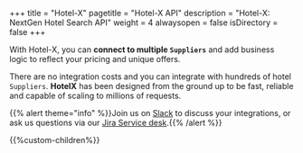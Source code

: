 +++
title = "Hotel-X"
pagetitle = "Hotel-X API"
description = "Hotel-X: NextGen Hotel Search API"
weight = 4
alwaysopen = false
isDirectory = false
+++

With Hotel-X, you can **connect to multiple `Suppliers`** and add business logic to reflect your pricing and unique offers.

There are no integration costs and you can integrate with hundreds of hotel `Suppliers`. **HotelX** has been designed from the ground up to be fast, reliable and capable of scaling to millions of requests.

{{% alert theme="info" %}}Join us on [Slack](https://slack.travelgatex.com/) to discuss your integrations, or ask us questions via our [Jira Service desk](https://xmltravelgate.atlassian.net/servicedesk/customer/portal/7).{{% /alert %}}

{{%custom-children%}}
